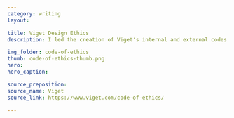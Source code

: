 ```yaml
---
category: writing
layout:

title: Viget Design Ethics
description: I led the creation of Viget's internal and external codes of ethics.

img_folder: code-of-ethics
thumb: code-of-ethics-thumb.png
hero:
hero_caption:

source_preposition:
source_name: Viget
source_link: https://www.viget.com/code-of-ethics/

---
```


